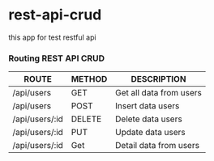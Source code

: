 # rest-api-crud

this app for test restful api

### Routing REST API CRUD

|     ROUTE      | METHOD |       DESCRIPTION       |
| -------------- | ------ | ----------------------- |
| /api/users     | GET    | Get all data from users |
| /api/users     | POST   | Insert data users       |
| /api/users/:id | DELETE | Delete data users       |
| /api/users/:id | PUT    | Update data users       |
| /api/users/:id | Get    | Detail data from users  |
